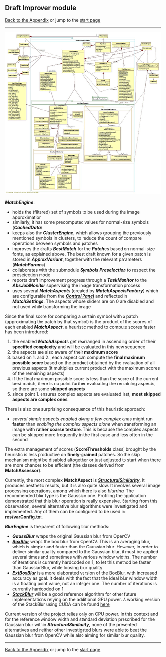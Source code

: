 ## Draft Improver module

[Back to the Appendix](../appendix.md) or jump to the [start page](../../../../ReadMe.md)

-------
![](DraftImprover_classes.jpg)<br>

***MatchEngine***:

- holds the (filtered) set of symbols to be used during the image approximation 
- similarly, it has some precomputed values for normal-size symbols (***CachedData***)
- keeps also the ***ClusterEngine***, which allows grouping the previously mentioned symbols in clusters, to reduce the count of compare operations between symbols and patches
- improves the drafts ***BestMatch*** for the ***Patch***es based on normal-size fonts, as explained above. The best draft known for a given patch is stored in ***ApproxVariant***, together with the relevant parameters (***MatchParams***)
- collaborates with the submodule ***Symbols Preselection*** to respect the preselection mode
- reports draft improvement progress through a ***TaskMonitor*** to the ***AbsJobMonitor*** supervising the image transformation process
- uses several ***MatchAspect***s (created by ***MatchAspectsFactory***) which are configurable from the [***Control Panel***][CtrlPanel] and reflected in ***MatchSettings***. The aspects whose sliders are on 0 are disabled and not used while transforming the image

Since the final score for comparing a certain symbol with a patch (approximating the patch by that symbol) is the product of the scores of each enabled ***MatchAspect***, a heuristic method to compute scores faster has been introduced:

1. the enabled ***MatchAspect***s get rearranged in ascending order of their **specified complexity** and will be evaluated in this new sequence
2. the aspects are also aware of their **maximum score**
3. based on 1. and 2., each aspect can compute the **final maximum possible score** based on the product obtained by the evaluation of all previous aspects (it multiplies current product with the maximum scores of the remaining aspects)
4. if the final maximum possible score is less than the score of the current best match, there is no point further evaluating the remaining aspects, so there are some **skipped aspects**
5. since point 1. ensures complex aspects are evaluated last, **most skipped aspects are complex ones**

There is also one surprising consequence of this heuristic approach:

- *several simple aspects enabled along a few complex ones* might run **faster** than *enabling the complex aspects alone* when transforming an image with **rather coarse texture**. This is because the complex aspects can be skipped more frequently in the first case and less often in the second

The extra management of scores (**ScoreThresholds** class) brought by the heuristic is less productive on **finely-grained** patches. So the skip mechanism might be disabled altogether or just adjusted to start when there are more chances to be efficient (the classes derived from **MatchAssessor**).

Currently, the most complex **MatchAspect** is [***StructuralSimilarity***][Structural Similarity]. It produces aesthetic results, but it is also quite slow. It involves several image processing operations, among which there is also *blurring*. The recommended blur type is the Gaussian one. Profiling the application demonstrated that this blur operation is really expensive. Starting from this observation, several alternative blur algorithms were investigated and implemented. Any of them can be configured to be used in [**res/varConfig.txt**][varConfig].<br>

***BlurEngine*** is the parent of following blur methods:

- ***GaussBlur*** wraps the original Gaussian blur from OpenCV
- [***BoxBlur***][BoxBlur] wraps the box blur from OpenCV. This is an averaging blur, which is simpler and faster than the Gaussian blur. However, in order to deliver similar quality compared to the Gaussian blur, it must be applied several times and sometimes with various window widths. The number of iterations is currently hardcoded on 1, to let this method be faster than GaussianBlur, while loosing blur quality
- [***ExtBoxBlur***][ExtBoxBlur] is a more elaborated version of the BoxBlur, with increased accuracy as goal. It deals with the fact that the ideal blur window width is a floating point value, not an integer one. The number of iterations is currently hardcoded on 1
- [***StackBlur***][StackBlur] will be a good reference algorithm for other future implementations relying on the additional GPU power. A working version of the StackBlur using CUDA can be found [here][StackBlurWithCUDA]

Current version of the project relies only on CPU power. In this context and for the reference window width and standard deviation prescribed for the Gaussian blur within ***StructuralSimilarity***, none of the presented alternatives and neither other investigated blurs were able to beat the Gaussian blur from OpenCV while also aiming for similar blur quality.<br>

-------
[Back to the Appendix](../appendix.md) or jump to the [start page](../../../../ReadMe.md)

[varConfig]:../../../../res/varConfig.txt
[CtrlPanel]:../../CtrlPanel/CtrlPanel.md
[Structural Similarity]:https://ece.uwaterloo.ca/~z70wang/research/ssim
[BoxBlur]:http://www.web.uwa.edu.au/__data/assets/file/0008/826172/filterdesign.pdf
[ExtBoxBlur]:http://www.mia.uni-saarland.de/Publications/gwosdek-ssvm11.pdf
[StackBlur]:http://www.codeproject.com/Articles/42192/Fast-Image-Blurring-with-CUDA
[StackBlurWithCUDA]:http://home.so-net.net.tw/lioucy